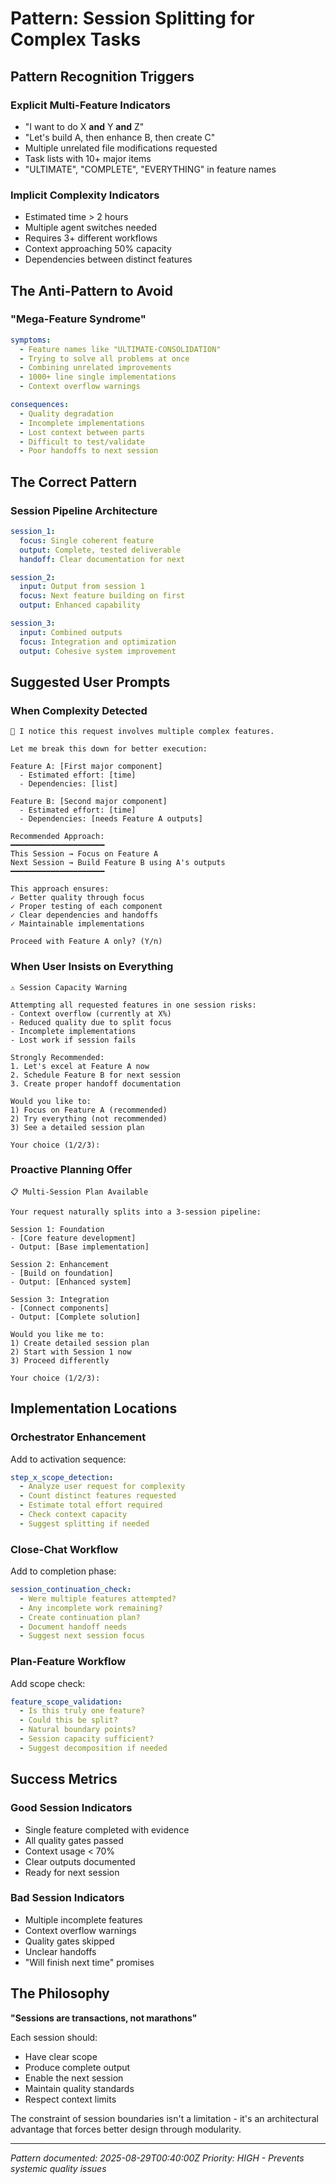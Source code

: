 # Pattern: Session Splitting for Complex Tasks

## Pattern Recognition Triggers

### Explicit Multi-Feature Indicators
- "I want to do X **and** Y **and** Z"
- "Let's build A, then enhance B, then create C"
- Multiple unrelated file modifications requested
- Task lists with 10+ major items
- "ULTIMATE", "COMPLETE", "EVERYTHING" in feature names

### Implicit Complexity Indicators
- Estimated time > 2 hours
- Multiple agent switches needed
- Requires 3+ different workflows
- Context approaching 50% capacity
- Dependencies between distinct features

## The Anti-Pattern to Avoid

### "Mega-Feature Syndrome"
```yaml
symptoms:
  - Feature names like "ULTIMATE-CONSOLIDATION"
  - Trying to solve all problems at once
  - Combining unrelated improvements
  - 1000+ line single implementations
  - Context overflow warnings

consequences:
  - Quality degradation
  - Incomplete implementations
  - Lost context between parts
  - Difficult to test/validate
  - Poor handoffs to next session
```

## The Correct Pattern

### Session Pipeline Architecture
```yaml
session_1:
  focus: Single coherent feature
  output: Complete, tested deliverable
  handoff: Clear documentation for next

session_2:
  input: Output from session 1
  focus: Next feature building on first
  output: Enhanced capability

session_3:
  input: Combined outputs
  focus: Integration and optimization
  output: Cohesive system improvement
```

## Suggested User Prompts

### When Complexity Detected
```
🎯 I notice this request involves multiple complex features.

Let me break this down for better execution:

Feature A: [First major component]
  - Estimated effort: [time]
  - Dependencies: [list]
  
Feature B: [Second major component]  
  - Estimated effort: [time]
  - Dependencies: [needs Feature A outputs]

Recommended Approach:
━━━━━━━━━━━━━━━━━━━━━
This Session → Focus on Feature A
Next Session → Build Feature B using A's outputs
━━━━━━━━━━━━━━━━━━━━━

This approach ensures:
✓ Better quality through focus
✓ Proper testing of each component
✓ Clear dependencies and handoffs
✓ Maintainable implementations

Proceed with Feature A only? (Y/n)
```

### When User Insists on Everything
```
⚠️ Session Capacity Warning

Attempting all requested features in one session risks:
- Context overflow (currently at X%)
- Reduced quality due to split focus
- Incomplete implementations
- Lost work if session fails

Strongly Recommended:
1. Let's excel at Feature A now
2. Schedule Feature B for next session
3. Create proper handoff documentation

Would you like to:
1) Focus on Feature A (recommended)
2) Try everything (not recommended)
3) See a detailed session plan

Your choice (1/2/3):
```

### Proactive Planning Offer
```
📋 Multi-Session Plan Available

Your request naturally splits into a 3-session pipeline:

Session 1: Foundation
- [Core feature development]
- Output: [Base implementation]

Session 2: Enhancement  
- [Build on foundation]
- Output: [Enhanced system]

Session 3: Integration
- [Connect components]
- Output: [Complete solution]

Would you like me to:
1) Create detailed session plan
2) Start with Session 1 now
3) Proceed differently

Your choice (1/2/3):
```

## Implementation Locations

### Orchestrator Enhancement
Add to activation sequence:
```yaml
step_x_scope_detection:
  - Analyze user request for complexity
  - Count distinct features requested
  - Estimate total effort required
  - Check context capacity
  - Suggest splitting if needed
```

### Close-Chat Workflow
Add to completion phase:
```yaml
session_continuation_check:
  - Were multiple features attempted?
  - Any incomplete work remaining?
  - Create continuation plan?
  - Document handoff needs
  - Suggest next session focus
```

### Plan-Feature Workflow
Add scope check:
```yaml
feature_scope_validation:
  - Is this truly one feature?
  - Could this be split?
  - Natural boundary points?
  - Session capacity sufficient?
  - Suggest decomposition if needed
```

## Success Metrics

### Good Session Indicators
- Single feature completed with evidence
- All quality gates passed
- Context usage < 70%
- Clear outputs documented
- Ready for next session

### Bad Session Indicators
- Multiple incomplete features
- Context overflow warnings
- Quality gates skipped
- Unclear handoffs
- "Will finish next time" promises

## The Philosophy

**"Sessions are transactions, not marathons"**

Each session should:
- Have clear scope
- Produce complete output
- Enable the next session
- Maintain quality standards
- Respect context limits

The constraint of session boundaries isn't a limitation - it's an architectural advantage that forces better design through modularity.

---

*Pattern documented: 2025-08-29T00:40:00Z*
*Priority: HIGH - Prevents systemic quality issues*
